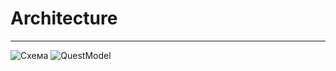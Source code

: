 # Architecture
--------------
![Схема](https://cloud.githubusercontent.com/assets/12098829/17644680/ba2d3040-6195-11e6-80a5-23411d50b715.png)
![QuestModel](https://cloud.githubusercontent.com/assets/12098829/17644876/7dbb23cc-619c-11e6-805d-acfffe3b387d.PNG)
